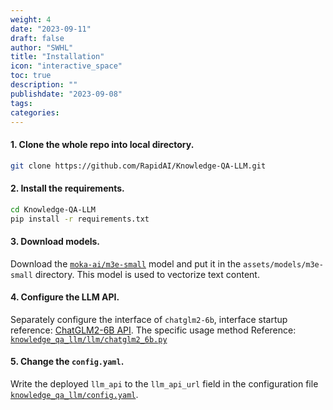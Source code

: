 ```yaml
---
weight: 4
date: "2023-09-11"
draft: false
author: "SWHL"
title: "Installation"
icon: "interactive_space"
toc: true
description: ""
publishdate: "2023-09-08"
tags:
categories:
---
```



#### 1. Clone the whole repo into local directory.
```bash
git clone https://github.com/RapidAI/Knowledge-QA-LLM.git
```
#### 2. Install the requirements.
```bash
cd Knowledge-QA-LLM
pip install -r requirements.txt
```

#### 3. Download models.
Download the [`moka-ai/m3e-small`](https://huggingface.co/moka-ai/m3e-small/tree/main) model and put it in the `assets/models/m3e-small` directory. This model is used to vectorize text content.

#### 4. Configure the LLM API.
Separately configure the interface of `chatglm2-6b`, interface startup reference: [ChatGLM2-6B API](https://github.com/THUDM/ChatGLM2-6B/blob/main/api.py). The specific usage method Reference: [`knowledge_qa_llm/llm/chatglm2_6b.py`](./knowledge_qa_llm/llm/chatglm2_6b.py)

#### 5. Change the `config.yaml`.
Write the deployed `llm_api` to the `llm_api_url` field in the configuration file [`knowledge_qa_llm/config.yaml`](./knowledge_qa_llm/config.yaml).
